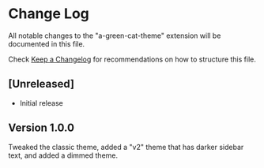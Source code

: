 # Change Log

All notable changes to the "a-green-cat-theme" extension will be documented in this file.

Check [Keep a Changelog](http://keepachangelog.com/) for recommendations on how to structure this file.

## [Unreleased]

- Initial release

## Version 1.0.0
Tweaked the classic theme, added a "v2" theme that has darker sidebar text, and added a dimmed theme.
